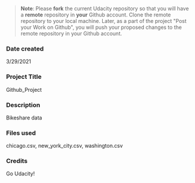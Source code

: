 >**Note**: Please **fork** the current Udacity repository so that you will have a **remote** repository in **your** Github account. Clone the remote repository to your local machine. Later, as a part of the project "Post your Work on Github", you will push your proposed changes to the remote repository in your Github account.

### Date created
3/29/2021
### Project Title
Github_Project
### Description
Bikeshare data
### Files used
chicago.csv, new_york_city.csv, washington.csv
### Credits
Go Udacity!
